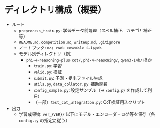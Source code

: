 # ディレクトリ構成（概要）

- ルート
  - `preprocess_train.py`: 学習データ前処理（スペル補正、カテゴリ補正等）
  - `README.md`, `competition.md`, `writeup.md`, `.gitignore`
  - ノートブック: `map-rank-ensemble-5.ipynb`
  - モデル別ディレクトリ（例）
    - `phi-4-reasoning-plus-cot/`, `phi-4-reasoning/`, `qwen3-14b/` ほか
      - `train.py`: 学習
      - `valid.py`: 検証
      - `submit.py`: 予測・提出ファイル生成
      - `utils.py`, `data_collator.py`: 補助関数
      - `config_sample.py`: 設定サンプル（→ `config.py` を作成して利用）
      - （一部）`test_cot_integration.py`: CoT検証用スクリプト
- 出力
  - 学習成果物: `ver_{VER}/` 以下にモデル・エンコーダ・ログ等を保存（各 `config.py` の指定に従う）